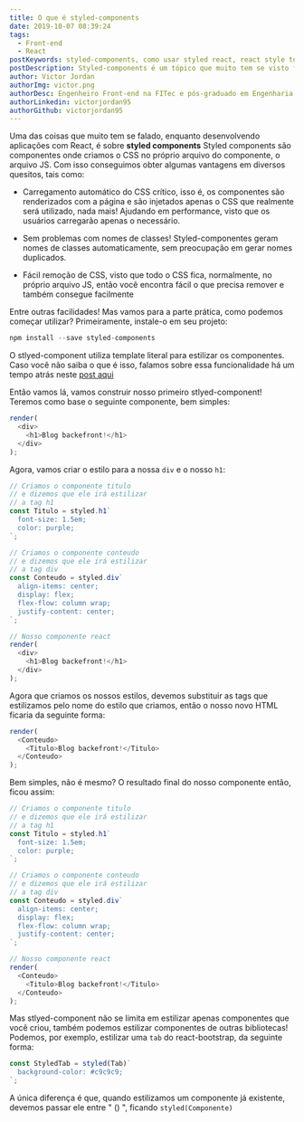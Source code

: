 ```yaml
---
title: O que é styled-components
date: 2019-10-07 08:39:24
tags:
  - Front-end
  - React
postKeywords: styled-components, como usar styled react, react style tutorial, como styled react, component react, react, component, stlyed-component
postDescription: Styled-components é um tópico que muito tem se visto falar no desenvolvimento front-end com React, você já conhece e já usa? Neste post, mostrarei como usar styled-components no React!
author: Victor Jordan
authorImg: victor.png
authorDesc: Engenheiro Front-end na FITec e pós-graduado em Engenharia de Software pela PUC-MG e formado em Banco de Dados pela Fatec, apaixonado por usabilidade, performance e UX!
authorLinkedin: victorjordan95
authorGithub: victorjordan95
---
```


Uma das coisas que muito tem se falado, enquanto desenvolvendo aplicações com React, é sobre **styled components**
Styled components são componentes onde criamos o CSS no próprio arquivo do componente, o arquivo JS.
Com isso conseguimos obter algumas vantagens em diversos quesitos, tais como:

- Carregamento automático do CSS crítico, isso é, os componentes são renderizados com a página e são injetados apenas o CSS que realmente
  será utilizado, nada mais! Ajudando em performance, visto que os usuários carregarão apenas o necessário.

- Sem problemas com nomes de classes! Styled-componentes geram nomes de classes automaticamente, sem preocupação em gerar nomes duplicados.

<!-- more -->

- Fácil remoção de CSS, visto que todo o CSS fica, normalmente, no próprio arquivo JS, então você encontra fácil o que precisa remover e também consegue
  facilmente

Entre outras facilidades!
Mas vamos para a parte prática, como podemos começar utilizar?
Primeiramente, instale-o em seu projeto:

```javascript
npm install --save styled-components
```

O stlyed-component utiliza template literal para estilizar os componentes.
Caso você não saiba o que é isso, falamos sobre essa funcionalidade há um tempo atrás neste [post aqui](https://backefront.com.br/template-string/)

Então vamos lá, vamos construir nosso primeiro stlyed-component!
Teremos como base o seguinte componente, bem simples:

```javascript
render(
  <div>
    <h1>Blog backefront!</h1>
  </div>
);
```

Agora, vamos criar o estilo para a nossa `div` e o nosso `h1`:

```javascript
// Criamos o componente titulo
// e dizemos que ele irá estilizar
// a tag h1
const Titulo = styled.h1`
  font-size: 1.5em;
  color: purple;
`;

// Criamos o componente conteudo
// e dizemos que ele irá estilizar
// a tag div
const Conteudo = styled.div`
  align-items: center;
  display: flex;
  flex-flow: column wrap;
  justify-content: center;
`;

// Nosso componente react
render(
  <div>
    <h1>Blog backefront!</h1>
  </div>
);
```

Agora que criamos os nossos estilos, devemos substituir as tags que estilizamos pelo nome do estilo que criamos, então o nosso novo HTML
ficaria da seguinte forma:

```javascript
render(
  <Conteudo>
    <Titulo>Blog backefront!</Titulo>
  </Conteudo>
);
```

Bem simples, não é mesmo?
O resultado final do nosso componente então, ficou assim:

```javascript
// Criamos o componente titulo
// e dizemos que ele irá estilizar
// a tag h1
const Titulo = styled.h1`
  font-size: 1.5em;
  color: purple;
`;

// Criamos o componente conteudo
// e dizemos que ele irá estilizar
// a tag div
const Conteudo = styled.div`
  align-items: center;
  display: flex;
  flex-flow: column wrap;
  justify-content: center;
`;

// Nosso componente react
render(
  <Conteudo>
    <Titulo>Blog backefront!</Titulo>
  </Conteudo>
);
```

Mas stlyed-component não se limita em estilizar apenas componentes que você criou, também podemos estilizar componentes
de outras bibliotecas! Podemos, por exemplo, estilizar uma `tab` do react-bootstrap, da seguinte forma:

```javascript
const StyledTab = styled(Tab)`
  background-color: #c9c9c9;
`;
```

A única diferença é que, quando estilizamos um componente já existente, devemos passar ele entre " () ", ficando `styled(Componente)`
